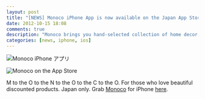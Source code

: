 ```yaml
---
layout: post
title: "[NEWS] Monoco iPhone App is now available on the Japan App Store"
date: 2012-10-15 18:08
comments: true
description: "Monoco brings you hand-selected collection of home decor, other design items from all over the world, up to 70% off."
categories: [news, iphone, ios]
---
```

![Monoco iPhone アプリ](http://static.flutterscape.net/nl/ibwot.png)

<!-- more -->

![Monoco on the App Store](http://f.cl.ly/items/25100Z21171l3Q023s2K/%E5%86%99%E7%9C%9F%202012-10-15%2013%2037%2044.png)

M to the O to the N to the O to the C to the O. For those who love beautiful discounted products. Japan only. Grab [Monoco](https://monoco.jp/signup?ref=n) for iPhone [here](https://itunes.apple.com/jp/app/monoco/id539376693?ls=1&mt=8).